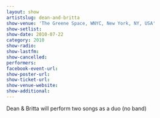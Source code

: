 ```yaml
---
layout: show
artistslug: dean-and-britta
show-venue: 'The Greene Space, WNYC, New York, NY, USA'
show-setlist: 
show-date: 2010-07-22
category: 2010
show-radio: 
show-lastfm: 
show-cancelled: 
performers: 
facebook-event-url: 
show-poster-url: 
show-ticket-url: 
show-venue-website: 
show-additional: 
---
```


Dean & Britta will perform two songs as a duo (no band)